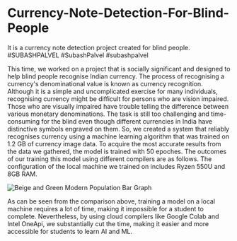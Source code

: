 # Currency-Note-Detection-For-Blind-People
It is a currency note detection project created for blind people. #SUBASHPALVEL #SubashPalvel #subashpalvel


This time, we worked on a project that is socially significant and designed to help blind people recognise
Indian currency. The process of recognising a currency's denominational value is known as currency
recognition. Although it is a simple and uncomplicated exercise for many individuals, recognising
currency might be difficult for persons who are vision impaired. Those who are visually impaired have
trouble telling the difference between various monetary denominations. The task is still too challenging
and time-consuming for the blind even though different currencies in India have distinctive symbols
engraved on them. So, we created a system that reliably recognises currency using a machine learning
algorithm that was trained on 1.2 GB of currency image data. To acquire the most accurate results from
the data we gathered, the model is trained with 50 epoches. The outcomes of our training this model using
different compilers are as follows. The configuration of the local machine we trained on includes Ryzen
550U and 8GB RAM.

![Beige and Green Modern Population Bar Graph](https://user-images.githubusercontent.com/79637176/224652134-f92a7b08-ebb5-4fe2-a908-4e3a0667fab7.png)


As can be seen from the comparison above, training a model on a local machine requires a lot of time, making it impossible for a student to complete. Nevertheless, by using cloud compilers like Google Colab and Intel OneApi, we substantially cut the time, making it easier and more accessible for students to learn AI and ML.
